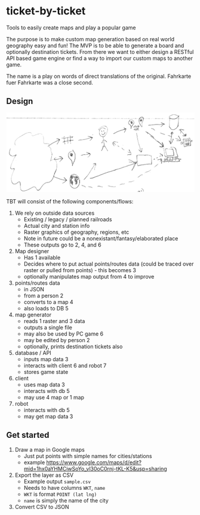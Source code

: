 # ticket-by-ticket
Tools to easily create maps and play a popular game

The purpose is to make custom map generation based on real world geography easy and fun!  The MVP is to be able to generate a board and optionally destination tickets.  From there we want to either design a RESTful API based game engine or find a way to import our custom maps to another game.

The name is a play on words of direct translations of the original. Fahrkarte fuer Fahrkarte was a close second.

## Design

![Design diagram](/design/tbt-design.png)

TBT will consist of the following components/flows:

1. We rely on outside data sources
   - Existing / legacy / planned railroads
   - Actual city and station info
   - Raster graphics of geography, regions, etc
   - Note in future could be a nonexistant/fantasy/elaborated place
   - These outputs go to 2, 4, and 6
2. Map designer
   - Has 1 available
   - Decides where to put actual points/routes data (could be traced over raster or pulled from points) - this becomes 3
   - optionally manipulates map output from 4 to improve
3. points/routes data
   - in JSON
   - from a person 2
   - converts to a map 4
   - also loads to DB 5
4. map generator
   - reads 1 raster and 3 data
   - outputs a single file
   - may also be used by PC game 6
   - may be edited by person 2
   - optionally, prints destination tickets also
5. database / API
   - inputs map data 3
   - interacts with client 6 and robot 7
   - stores game state
6. client
   - uses map data 3
   - interacts with db 5
   - may use 4 map or 1 map
7. robot
   - interacts with db 5
   - may get map data 3

## Get started

1. Draw a map in Google maps
   - Just put points with simple names for cities/stations
   - example https://www.google.com/maps/d/edit?mid=1hx0aYHMCiwSoYo_vl30oC0rnj-tKL-K5&usp=sharing
2. Export the layer as CSV
   - Example output `sample.csv`
   - Needs to have columns `WKT`, `name`
   - `WKT` is format `POINT (lat lng)`
   - `name` is simply the name of the city
3. Convert CSV to JSON